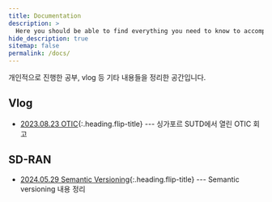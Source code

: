 ```yaml
---
title: Documentation
description: >
  Here you should be able to find everything you need to know to accomplish the most common tasks when blogging with Hydejack.부
hide_description: true
sitemap: false
permalink: /docs/
---
```


개인적으로 진행한 공부, vlog 등 기타 내용들을 정리한 공간입니다.

## Vlog
* [2023.08.23 OTIC]{:.heading.flip-title} --- 싱가포르 SUTD에서 열린 OTIC 회고




## SD-RAN 
* [2024.05.29 Semantic Versioning]{:.heading.flip-title} --- Semantic versioning 내용 정리













[2023.08.23 OTIC]: 2023_08_23_OTIC.md
[2024.05.29 Semantic Versioning]: 2024_05_29_SemVer.md
